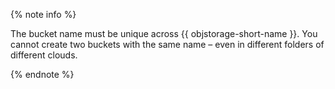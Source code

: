 {% note info %}

The bucket name must be unique across {{ objstorage-short-name }}. You cannot create two buckets with the same name – even in different folders of different clouds.

{% endnote %}